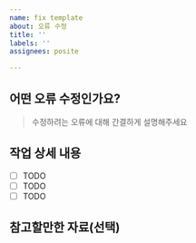 ```yaml
---
name: fix template
about: 오류 수정
title: ''
labels: ''
assignees: posite

---
```


## 어떤 오류 수정인가요?

> 수정하려는 오류에 대해 간결하게 설명해주세요

## 작업 상세 내용

- [ ] TODO
- [ ] TODO
- [ ] TODO

## 참고할만한 자료(선택)
